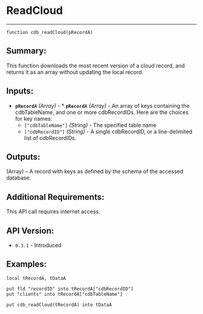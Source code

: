 # ReadCloud
---
```
function cdb_readCloud(pRecordA)
```
## Summary:
This function downloads the most recent version of a cloud record, and returns it as an array without updating the local record.

## Inputs:
* **`pRecordA`** *(Array)* - * **`pRecordA`** *(Array)* - An array of keys containing the cdbTableName, and one or more cdbRecordIDs. Here are the choices for key names:
    * `["cdbTableName"]` *(String)* - The specified table name
    * `["cdbRecordID"]` *(String)* - A single cdbRecordID, or a line-delimited list of cdbRecordIDs.

## Outputs:
(Array) – A record with keys as defined by the schema of the accessed database.

## Additional Requirements:
This API call requires internet access.

## API Version:
* `0.3.1` - Introduced

## Examples:
```
local tRecordA, tDataA

put fld "recordID" into tRecordA["cdbRecordID"]
put "clients" into tRecordA["cdbTableName"]
    
put cdb_readCloud(tRecordA) into tDataA
```